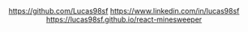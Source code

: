 <div align="center">
<a href="https://github.com/Lucas98sf">https://github.com/Lucas98sf</a>
<a href="https://www.linkedin.com/in/lucas98sf">https://www.linkedin.com/in/lucas98sf</a>
<a href="https://lucas98sf.github.io/react-minesweeper">https://lucas98sf.github.io/react-minesweeper</a>
</div>

